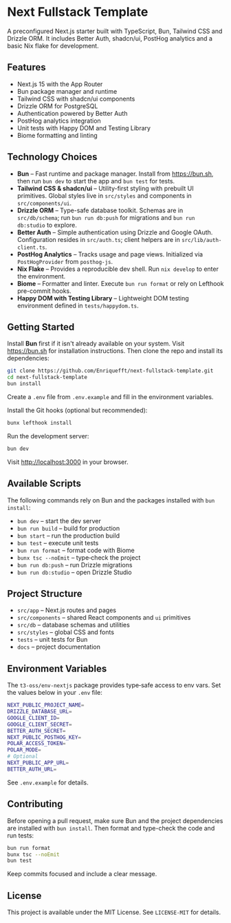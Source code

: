 # Next Fullstack Template

A preconfigured Next.js starter built with TypeScript, Bun, Tailwind CSS and
Drizzle ORM. It includes Better Auth, shadcn/ui, PostHog analytics and a basic
Nix flake for development.

## Features

- Next.js 15 with the App Router
- Bun package manager and runtime
- Tailwind CSS with shadcn/ui components
- Drizzle ORM for PostgreSQL
- Authentication powered by Better Auth
- PostHog analytics integration
- Unit tests with Happy DOM and Testing Library
- Biome formatting and linting


## Technology Choices

- **Bun** – Fast runtime and package manager. Install from <https://bun.sh>, then run `bun dev` to start the app and `bun test` for tests.
- **Tailwind CSS & shadcn/ui** – Utility-first styling with prebuilt UI primitives. Global styles live in `src/styles` and components in `src/components/ui`.
- **Drizzle ORM** – Type-safe database toolkit. Schemas are in `src/db/schema`; run `bun run db:push` for migrations and `bun run db:studio` to explore.
- **Better Auth** – Simple authentication using Drizzle and Google OAuth. Configuration resides in `src/auth.ts`; client helpers are in `src/lib/auth-client.ts`.
- **PostHog Analytics** – Tracks usage and page views. Initialized via `PostHogProvider` from `posthog-js`.
- **Nix Flake** – Provides a reproducible dev shell. Run `nix develop` to enter the environment.
- **Biome** – Formatter and linter. Execute `bun run format` or rely on Lefthook pre-commit hooks.
- **Happy DOM with Testing Library** – Lightweight DOM testing environment defined in `tests/happydom.ts`.

## Getting Started
Install **Bun** first if it isn't already available on your system. Visit
<https://bun.sh> for installation instructions. Then clone the repo and install
its dependencies:

```bash
git clone https://github.com/Enriquefft/next-fullstack-template.git
cd next-fullstack-template
bun install
```

Create a `.env` file from `.env.example` and fill in the environment variables.

Install the Git hooks (optional but recommended):

```bash
bunx lefthook install
```

Run the development server:

```bash
bun dev
```

Visit <http://localhost:3000> in your browser.

## Available Scripts

The following commands rely on Bun and the packages installed with `bun install`:

- `bun dev` – start the dev server
- `bun run build` – build for production
- `bun start` – run the production build
- `bun test` – execute unit tests
- `bun run format` – format code with Biome
- `bunx tsc --noEmit` – type‑check the project
- `bun run db:push` – run Drizzle migrations
- `bun run db:studio` – open Drizzle Studio

## Project Structure

- `src/app` – Next.js routes and pages
- `src/components` – shared React components and `ui` primitives
- `src/db` – database schemas and utilities
- `src/styles` – global CSS and fonts
- `tests` – unit tests for Bun
- `docs` – project documentation

## Environment Variables

The `t3-oss/env-nextjs` package provides type‑safe access to env vars. Set the
values below in your `.env` file:

```bash
NEXT_PUBLIC_PROJECT_NAME=
DRIZZLE_DATABASE_URL=
GOOGLE_CLIENT_ID=
GOOGLE_CLIENT_SECRET=
BETTER_AUTH_SECRET=
NEXT_PUBLIC_POSTHOG_KEY=
POLAR_ACCESS_TOKEN=
POLAR_MODE=
# Optional
NEXT_PUBLIC_APP_URL=
BETTER_AUTH_URL=
```

See `.env.example` for details.

## Contributing

Before opening a pull request, make sure Bun and the project dependencies are
installed with `bun install`. Then format and type-check the code and run tests:

```bash
bun run format
bunx tsc --noEmit
bun test
```

Keep commits focused and include a clear message.

## License

This project is available under the MIT License. See `LICENSE-MIT` for details.
